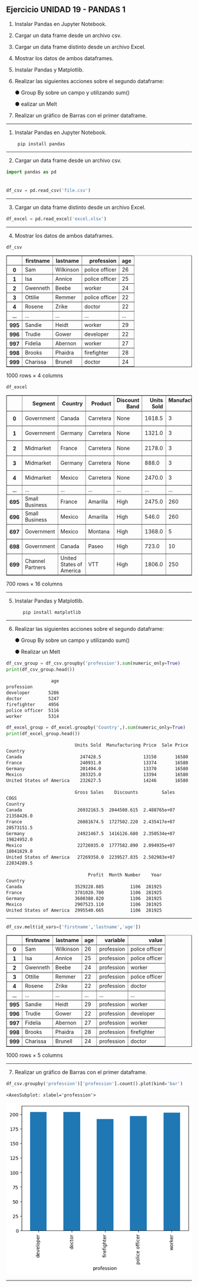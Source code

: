 ## Ejercicio UNIDAD 19 - PANDAS 1

 1.  Instalar Pandas en Jupyter Notebook.
 2.  Cargar un data frame desde un archivo csv.
 3. Cargar un data frame distinto desde un archivo Excel.
 4. Mostrar los datos de ambos dataframes.
 5. Instalar Pandas y Matplotlib.
 6. Realizar las siguientes acciones sobre el segundo dataframe:
 
	● Group By sobre un campo y utilizando sum()
	
	● ealizar un Melt
 7.  Realizar un gráfico de Barras con el primer dataframe.


---

 1.  Instalar Pandas en Jupyter Notebook.
 
          pip install pandas

----

 2.  Cargar un data frame desde un archivo csv.


```python
import pandas as pd


df_csv = pd.read_csv('file.csv')
```

---

 3. Cargar un data frame distinto desde un archivo Excel.


```python
df_excel = pd.read_excel('excel.xlsx')
```

---

4. Mostrar los datos de ambos dataframes.


```python
df_csv
```




<div>
<style scoped>
    .dataframe tbody tr th:only-of-type {
        vertical-align: middle;
    }

    .dataframe tbody tr th {
        vertical-align: top;
    }

    .dataframe thead th {
        text-align: right;
    }
</style>
<table border="1" class="dataframe">
  <thead>
    <tr style="text-align: right;">
      <th></th>
      <th>firstname</th>
      <th>lastname</th>
      <th>profession</th>
      <th>age</th>
    </tr>
  </thead>
  <tbody>
    <tr>
      <th>0</th>
      <td>Sam</td>
      <td>Wilkinson</td>
      <td>police officer</td>
      <td>26</td>
    </tr>
    <tr>
      <th>1</th>
      <td>Isa</td>
      <td>Annice</td>
      <td>police officer</td>
      <td>25</td>
    </tr>
    <tr>
      <th>2</th>
      <td>Gwenneth</td>
      <td>Beebe</td>
      <td>worker</td>
      <td>24</td>
    </tr>
    <tr>
      <th>3</th>
      <td>Ottilie</td>
      <td>Remmer</td>
      <td>police officer</td>
      <td>22</td>
    </tr>
    <tr>
      <th>4</th>
      <td>Rosene</td>
      <td>Zrike</td>
      <td>doctor</td>
      <td>22</td>
    </tr>
    <tr>
      <th>...</th>
      <td>...</td>
      <td>...</td>
      <td>...</td>
      <td>...</td>
    </tr>
    <tr>
      <th>995</th>
      <td>Sandie</td>
      <td>Heidt</td>
      <td>worker</td>
      <td>29</td>
    </tr>
    <tr>
      <th>996</th>
      <td>Trudie</td>
      <td>Gower</td>
      <td>developer</td>
      <td>22</td>
    </tr>
    <tr>
      <th>997</th>
      <td>Fidelia</td>
      <td>Abernon</td>
      <td>worker</td>
      <td>27</td>
    </tr>
    <tr>
      <th>998</th>
      <td>Brooks</td>
      <td>Phaidra</td>
      <td>firefighter</td>
      <td>28</td>
    </tr>
    <tr>
      <th>999</th>
      <td>Charissa</td>
      <td>Brunell</td>
      <td>doctor</td>
      <td>24</td>
    </tr>
  </tbody>
</table>
<p>1000 rows × 4 columns</p>
</div>




```python
df_excel
```




<div>
<style scoped>
    .dataframe tbody tr th:only-of-type {
        vertical-align: middle;
    }

    .dataframe tbody tr th {
        vertical-align: top;
    }

    .dataframe thead th {
        text-align: right;
    }
</style>
<table border="1" class="dataframe">
  <thead>
    <tr style="text-align: right;">
      <th></th>
      <th>Segment</th>
      <th>Country</th>
      <th>Product</th>
      <th>Discount Band</th>
      <th>Units Sold</th>
      <th>Manufacturing Price</th>
      <th>Sale Price</th>
      <th>Gross Sales</th>
      <th>Discounts</th>
      <th>Sales</th>
      <th>COGS</th>
      <th>Profit</th>
      <th>Date</th>
      <th>Month Number</th>
      <th>Month Name</th>
      <th>Year</th>
    </tr>
  </thead>
  <tbody>
    <tr>
      <th>0</th>
      <td>Government</td>
      <td>Canada</td>
      <td>Carretera</td>
      <td>None</td>
      <td>1618.5</td>
      <td>3</td>
      <td>20</td>
      <td>32370.0</td>
      <td>0.00</td>
      <td>32370.00</td>
      <td>16185.0</td>
      <td>16185.00</td>
      <td>2014-01-01</td>
      <td>1</td>
      <td>January</td>
      <td>2014</td>
    </tr>
    <tr>
      <th>1</th>
      <td>Government</td>
      <td>Germany</td>
      <td>Carretera</td>
      <td>None</td>
      <td>1321.0</td>
      <td>3</td>
      <td>20</td>
      <td>26420.0</td>
      <td>0.00</td>
      <td>26420.00</td>
      <td>13210.0</td>
      <td>13210.00</td>
      <td>2014-01-01</td>
      <td>1</td>
      <td>January</td>
      <td>2014</td>
    </tr>
    <tr>
      <th>2</th>
      <td>Midmarket</td>
      <td>France</td>
      <td>Carretera</td>
      <td>None</td>
      <td>2178.0</td>
      <td>3</td>
      <td>15</td>
      <td>32670.0</td>
      <td>0.00</td>
      <td>32670.00</td>
      <td>21780.0</td>
      <td>10890.00</td>
      <td>2014-06-01</td>
      <td>6</td>
      <td>June</td>
      <td>2014</td>
    </tr>
    <tr>
      <th>3</th>
      <td>Midmarket</td>
      <td>Germany</td>
      <td>Carretera</td>
      <td>None</td>
      <td>888.0</td>
      <td>3</td>
      <td>15</td>
      <td>13320.0</td>
      <td>0.00</td>
      <td>13320.00</td>
      <td>8880.0</td>
      <td>4440.00</td>
      <td>2014-06-01</td>
      <td>6</td>
      <td>June</td>
      <td>2014</td>
    </tr>
    <tr>
      <th>4</th>
      <td>Midmarket</td>
      <td>Mexico</td>
      <td>Carretera</td>
      <td>None</td>
      <td>2470.0</td>
      <td>3</td>
      <td>15</td>
      <td>37050.0</td>
      <td>0.00</td>
      <td>37050.00</td>
      <td>24700.0</td>
      <td>12350.00</td>
      <td>2014-06-01</td>
      <td>6</td>
      <td>June</td>
      <td>2014</td>
    </tr>
    <tr>
      <th>...</th>
      <td>...</td>
      <td>...</td>
      <td>...</td>
      <td>...</td>
      <td>...</td>
      <td>...</td>
      <td>...</td>
      <td>...</td>
      <td>...</td>
      <td>...</td>
      <td>...</td>
      <td>...</td>
      <td>...</td>
      <td>...</td>
      <td>...</td>
      <td>...</td>
    </tr>
    <tr>
      <th>695</th>
      <td>Small Business</td>
      <td>France</td>
      <td>Amarilla</td>
      <td>High</td>
      <td>2475.0</td>
      <td>260</td>
      <td>300</td>
      <td>742500.0</td>
      <td>111375.00</td>
      <td>631125.00</td>
      <td>618750.0</td>
      <td>12375.00</td>
      <td>2014-03-01</td>
      <td>3</td>
      <td>March</td>
      <td>2014</td>
    </tr>
    <tr>
      <th>696</th>
      <td>Small Business</td>
      <td>Mexico</td>
      <td>Amarilla</td>
      <td>High</td>
      <td>546.0</td>
      <td>260</td>
      <td>300</td>
      <td>163800.0</td>
      <td>24570.00</td>
      <td>139230.00</td>
      <td>136500.0</td>
      <td>2730.00</td>
      <td>2014-10-01</td>
      <td>10</td>
      <td>October</td>
      <td>2014</td>
    </tr>
    <tr>
      <th>697</th>
      <td>Government</td>
      <td>Mexico</td>
      <td>Montana</td>
      <td>High</td>
      <td>1368.0</td>
      <td>5</td>
      <td>7</td>
      <td>9576.0</td>
      <td>1436.40</td>
      <td>8139.60</td>
      <td>6840.0</td>
      <td>1299.60</td>
      <td>2014-02-01</td>
      <td>2</td>
      <td>February</td>
      <td>2014</td>
    </tr>
    <tr>
      <th>698</th>
      <td>Government</td>
      <td>Canada</td>
      <td>Paseo</td>
      <td>High</td>
      <td>723.0</td>
      <td>10</td>
      <td>7</td>
      <td>5061.0</td>
      <td>759.15</td>
      <td>4301.85</td>
      <td>3615.0</td>
      <td>686.85</td>
      <td>2014-04-01</td>
      <td>4</td>
      <td>April</td>
      <td>2014</td>
    </tr>
    <tr>
      <th>699</th>
      <td>Channel Partners</td>
      <td>United States of America</td>
      <td>VTT</td>
      <td>High</td>
      <td>1806.0</td>
      <td>250</td>
      <td>12</td>
      <td>21672.0</td>
      <td>3250.80</td>
      <td>18421.20</td>
      <td>5418.0</td>
      <td>13003.20</td>
      <td>2014-05-01</td>
      <td>5</td>
      <td>May</td>
      <td>2014</td>
    </tr>
  </tbody>
</table>
<p>700 rows × 16 columns</p>
</div>



---


 5. Instalar Pandas y Matplotlib.

           pip install matplotlib

---

 6. Realizar las siguientes acciones sobre el segundo dataframe:

	●  Group By sobre un campo y utilizando sum()
		
	●  Realizar un Melt


```python
df_csv_group = df_csv.groupby('profession').sum(numeric_only=True)
print(df_csv_group.head())
```

                     age
    profession          
    developer       5286
    doctor          5247
    firefighter     4956
    police officer  5116
    worker          5314



```python
df_excel_group = df_excel.groupby('Country',).sum(numeric_only=True)
print(df_excel_group.head())
```

                              Units Sold  Manufacturing Price  Sale Price  
    Country                                                                 
    Canada                      247428.5                13150       16580   
    France                      240931.0                13374       16580   
    Germany                     201494.0                13370       16580   
    Mexico                      203325.0                13394       16580   
    United States of America    232627.5                14246       16580   
    
                              Gross Sales    Discounts         Sales        COGS  
    Country                                                                        
    Canada                     26932163.5  2044508.615  2.488765e+07  21358426.0   
    France                     26081674.5  1727502.220  2.435417e+07  20573151.5   
    Germany                    24921467.5  1416126.680  2.350534e+07  19824952.0   
    Mexico                     22726935.0  1777582.890  2.094935e+07  18041829.0   
    United States of America   27269358.0  2239527.835  2.502983e+07  22034289.5   
    
                                   Profit  Month Number    Year  
    Country                                                      
    Canada                    3529228.885          1106  281925  
    France                    3781020.780          1106  281925  
    Germany                   3680388.820          1106  281925  
    Mexico                    2907523.110          1106  281925  
    United States of America  2995540.665          1106  281925  


- - - 


```python
df_csv.melt(id_vars=['firstname','lastname','age'])
```




<div>
<style scoped>
    .dataframe tbody tr th:only-of-type {
        vertical-align: middle;
    }

    .dataframe tbody tr th {
        vertical-align: top;
    }

    .dataframe thead th {
        text-align: right;
    }
</style>
<table border="1" class="dataframe">
  <thead>
    <tr style="text-align: right;">
      <th></th>
      <th>firstname</th>
      <th>lastname</th>
      <th>age</th>
      <th>variable</th>
      <th>value</th>
    </tr>
  </thead>
  <tbody>
    <tr>
      <th>0</th>
      <td>Sam</td>
      <td>Wilkinson</td>
      <td>26</td>
      <td>profession</td>
      <td>police officer</td>
    </tr>
    <tr>
      <th>1</th>
      <td>Isa</td>
      <td>Annice</td>
      <td>25</td>
      <td>profession</td>
      <td>police officer</td>
    </tr>
    <tr>
      <th>2</th>
      <td>Gwenneth</td>
      <td>Beebe</td>
      <td>24</td>
      <td>profession</td>
      <td>worker</td>
    </tr>
    <tr>
      <th>3</th>
      <td>Ottilie</td>
      <td>Remmer</td>
      <td>22</td>
      <td>profession</td>
      <td>police officer</td>
    </tr>
    <tr>
      <th>4</th>
      <td>Rosene</td>
      <td>Zrike</td>
      <td>22</td>
      <td>profession</td>
      <td>doctor</td>
    </tr>
    <tr>
      <th>...</th>
      <td>...</td>
      <td>...</td>
      <td>...</td>
      <td>...</td>
      <td>...</td>
    </tr>
    <tr>
      <th>995</th>
      <td>Sandie</td>
      <td>Heidt</td>
      <td>29</td>
      <td>profession</td>
      <td>worker</td>
    </tr>
    <tr>
      <th>996</th>
      <td>Trudie</td>
      <td>Gower</td>
      <td>22</td>
      <td>profession</td>
      <td>developer</td>
    </tr>
    <tr>
      <th>997</th>
      <td>Fidelia</td>
      <td>Abernon</td>
      <td>27</td>
      <td>profession</td>
      <td>worker</td>
    </tr>
    <tr>
      <th>998</th>
      <td>Brooks</td>
      <td>Phaidra</td>
      <td>28</td>
      <td>profession</td>
      <td>firefighter</td>
    </tr>
    <tr>
      <th>999</th>
      <td>Charissa</td>
      <td>Brunell</td>
      <td>24</td>
      <td>profession</td>
      <td>doctor</td>
    </tr>
  </tbody>
</table>
<p>1000 rows × 5 columns</p>
</div>



---

 7.  Realizar un gráfico de Barras con el primer dataframe.


```python
df_csv.groupby('profession')['profession'].count().plot(kind='bar')
```




    <AxesSubplot: xlabel='profession'>




    
![png](notebook_files/notebook_24_1.png)
    


---
